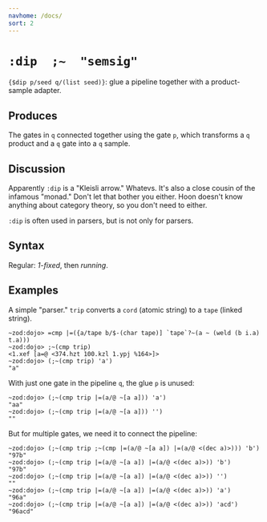 ```yaml
---
navhome: /docs/
sort: 2
---
```


# `:dip  ;~  "semsig"`

`{$dip p/seed q/(list seed)}`: glue a pipeline together with a 
product-sample adapter.

## Produces

The gates in `q` connected together using the gate `p`, which 
transforms a `q` product and a `q` gate into a `q` sample.

## Discussion

Apparently `:dip` is a "Kleisli arrow."  Whatevs.  It's also 
a close cousin of the infamous "monad."  Don't let that bother
you either.  Hoon doesn't know anything about category theory,
so you don't need to either.

`:dip` is often used in parsers, but is not only for parsers.

## Syntax

Regular: *1-fixed*, then *running*.

## Examples

A simple "parser."  `trip` converts a `cord` (atomic string) to
a `tape` (linked string).

```
~zod:dojo> =cmp |=({a/tape b/$-(char tape)] `tape`?~(a ~ (weld (b i.a) t.a)))
~zod:dojo> ;~(cmp trip)
<1.xef [a=@ <374.hzt 100.kzl 1.ypj %164>]>
~zod:dojo> (;~(cmp trip) 'a')
"a"
```

With just one gate in the pipeline `q`, the glue `p` is unused:

```
~zod:dojo> (;~(cmp trip |=(a/@ ~[a a])) 'a')
"aa"
~zod:dojo> (;~(cmp trip |=(a/@ ~[a a])) '')
""
```

But for multiple gates, we need it to connect the pipeline:

```
~zod:dojo> (;~(cmp trip ;~(cmp |=(a/@ ~[a a]) |=(a/@ <(dec a)>))) 'b')
"97b"
~zod:dojo> (;~(cmp trip |=(a/@ ~[a a]) |=(a/@ <(dec a)>)) 'b')
"97b"
~zod:dojo> (;~(cmp trip |=(a/@ ~[a a]) |=(a/@ <(dec a)>)) '')
""
~zod:dojo> (;~(cmp trip |=(a/@ ~[a a]) |=(a/@ <(dec a)>)) 'a')
"96a"
~zod:dojo> (;~(cmp trip |=(a/@ ~[a a]) |=(a/@ <(dec a)>)) 'acd')
"96acd"
```
